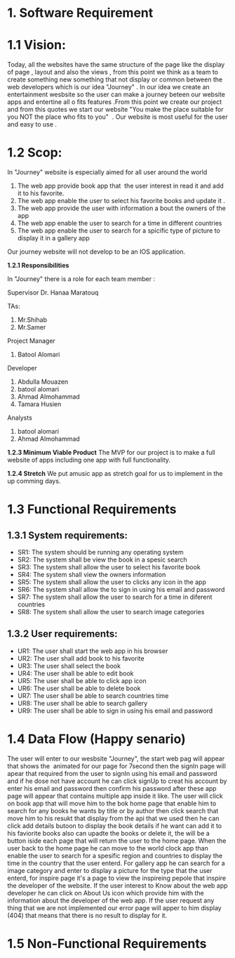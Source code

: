 
# 1. Software Requirement

# 1.1 Vision:
Today, all the websites have the same structure of the page like the display of page , layout and also the views , from this point we think as a team to create something new something that not display or common between the web developers which is our idea "Journey" . In our idea we create an entertainment wesbsite so the user can make a journey beteen our website apps and entertine all o fits features .From this point we create our project and from this quotes we start our website "You make the place suitable for you NOT the place who fits to you"  . Our website is most useful for the user and easy to use .

# 1.2 Scop:
In "Journey" website is especially aimed for all user around the world

1. The web app provide book app that  the user interest in read it and add it to his favorite.
2. The web app enable the user to select his favorite books and update it .
3. The web app provide the user with information a bout the owners of the app 
4. The web app enable the user to search for a time in different countries
5. The web app enable the user to search for a spicific type of picture to display it in a gallery app

Our journey website will not develop to be an IOS application.

**1.2.1 Responsibilities**

In "Journey" there is a role for each team member :

Supervisor
Dr. Hanaa Maratouq

TAs:
1. Mr.Shihab
2. Mr.Samer

Project Manager
1. Batool Alomari

Developer
1. Abdulla Mouazen
2. batool alomari
3. Ahmad Almohammad
4. Tamara Husien


Analysts
1. batool alomari
2. Ahmad Almohammad

**1.2.3 Minimum Viable Product**
The MVP for our project is to make a full website of apps including one app with full functionality.

**1.2.4 Stretch**
We put amusic app as stretch goal for us to implement in the up comming days.

# 1.3 Functional Requirements

## 1.3.1 System requirements:

- SR1: The system should be running any operating system
- SR2: The system shall be view the book in a spesic search  
- SR3: The system shall allow the user to select his favorite book
- SR4: The system shall view the owners information
- SR5: The system shall allow the user to clicks any icon in the app
- SR6: The system shall allow the to sign in  using his email and password
- SR7: The system shall allow the user to search for a time in diferent countries
- SR8: The system shall allow the user to search image categories

## 1.3.2 User requirements:

- UR1: The user shall start the web app in his browser
- UR2: The user shall add book to his favorite
- UR3: The user shall select the book
- UR4: The user shall be able to edit book
- UR5: The user shall be able to click app icon
- UR6: The user shall be able to delete  book
- UR7: The user shall be able to search countries time  
- UR8: The user shall be able to search  gallery
- UR9: The user shall be able to sign in  using his email and password

# 1.4 Data Flow (Happy senario)
The user will enter to our wesbsite "Journey", the start web pag will appear that shows the  animated for our page for 7second then the signIn page will apear that required from the user to signIn using his email and password and if he dose not have account he can click signUp to creat his account by enter his email and password then confirm his password after these app page will appear that contains multiple app inside it like. The user will click on book app that will move him to the bok home page that enable him to search for any books he wants by title or by author then click search that move him to his resukt that display from the api that we used then he can click add details butoon to display the book details if he want can add it to his faviorite books also can upadte the books or delete it, the will be a button iside each page that will return the user to the home page. When the user back to the home page he can move to the world clock app than enable the user to search for a spesific region and countries to display the time in the country that the user enterd. For gallery app he can search for a image category and enter to display a picture for the type that the user enterd, for inspire page it's a page to view the inspireing pepole that inspire the developer of the website. If the user interest to Know about the web app developer he can click on About Us icon which provide him with the information about the developer of the web app. If the user request any thing that we are not implemented our error page will apper to him display (404) that means that there is no result to display for it.

# 1.5 Non-Functional Requirements 


